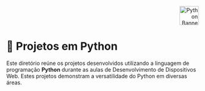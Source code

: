 <p align="right">
<img src="https://upload.wikimedia.org/wikipedia/commons/thumb/c/c3/Python-logo-notext.svg/1200px-Python-logo-notext.svg.png" alt="Python Banner" width="50">
</p>

<h1>🐍 Projetos em Python</h1>

<p>
Este diretório reúne os projetos desenvolvidos utilizando a linguagem de programação <b>Python</b> durante as aulas de Desenvolvimento de Dispositivos Web. Estes projetos demonstram a versatilidade do Python em diversas áreas.
</p>

